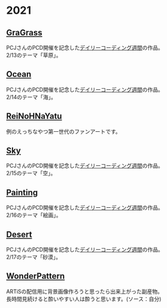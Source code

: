 # 2021

## [GraGrass](./GraGrass)
PCJさんのPCD開催を記念した[デイリーコーディング週間](https://twitter.com/PCD_Tokyo/status/1359845455648223233)の作品。  
2/13のテーマ「草原」。  

## [Ocean](./Ocean)
PCJさんのPCD開催を記念した[デイリーコーディング週間](https://twitter.com/PCD_Tokyo/status/1359845455648223233)の作品。  
2/14のテーマ「海」。  

## [ReiNoHNaYatu](./ReiNoHNaYatu)
例のえっちなやつ第一世代のファンアートです。  

## [Sky](./Sky)
PCJさんのPCD開催を記念した[デイリーコーディング週間](https://twitter.com/PCD_Tokyo/status/1359845455648223233)の作品。  
2/15のテーマ「空」。  

## [Painting](./Painting)
PCJさんのPCD開催を記念した[デイリーコーディング週間](https://twitter.com/PCD_Tokyo/status/1359845455648223233)の作品。  
2/16のテーマ「絵画」。  

## [Desert](./Desert)
PCJさんのPCD開催を記念した[デイリーコーディング週間](https://twitter.com/PCD_Tokyo/status/1359845455648223233)の作品。  
2/17のテーマ「砂漠」。  

## [WonderPattern](./WonderPattern)
ARTiSの配信用に背景画像作ろうと思ったら出来上がった副産物。  
長時間見続けると酔いやすい人は酔うと思います。(ソース：自分)  
